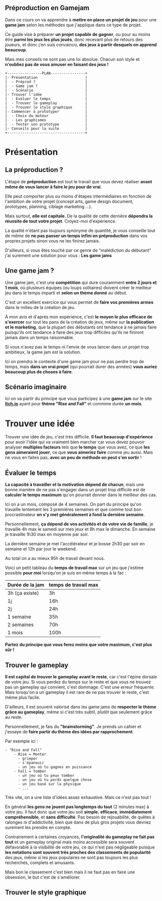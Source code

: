 ## Préproduction en Gamejam

Dans ce cours on va apprendre à **mettre en place un projet de jeu** pour une **game jam** selon les méthodes que j'applique dans ce type de projet. 

Ce guide vise à préparer **un projet capable de gagner**, ou pour au moins être **parmi les jeux les plus joués**, donc recevant plus de retours des joueurs, et donc j'en suis convaincu, **des jeux à partir desquels on apprend beaucoup**.

Mais mes conseils ne sont pas une loi absolue. Chacun son style et **n'oubliez pas de vous amuser en faisant des jeux !**

```
+----------------PLAN----------------+
|- Présentation                      |
|  - Préprod ?                       |
|  - Game jam ?                      |
|  - Scénario                        |
|- Trouver l'idée                    |
|  - Evaluer le temps                |
|  - Trouver le gameplay             |
|  - Trouver le style graphique      |
|- Commencer à prototyper            |
|  - Choix du moteur                 |
|  - Les graphismes                  |
|  - Tester son prototype            |
|- Conseils pour la suite            |
+------------------------------------+
```

# Présentation

## La préproduction ?

L'étape de **préproduction** est tout le travail que vous devez réaliser **avant même de vous lancer à faire le jeu pour de vrai**. 

Elle peut comporter plus ou moins d'étapes intermédiaires en fonction de l'ambition de votre projet (concept arts, game design document, prototypes, planning, ciblage marketing ...).

Mais surtout, **elle est capitale**. De la qualité de cette dernière **dépendra la réussite de tout votre projet**. Croyez-moi d'expérience.

La qualité n'étant pas toujours synonyme de quantité, je vous conseille tout de même de **ne pas passer un temps infini en préproduction** dans vos propres projets sinon vous ne les finirez jamais.

D'ailleurs, si vous êtes touché par ce genre de "malédiction du débutant" j'ai surement une solution pour vous : **Les game jams**

## Une game jam ?

Une game jam, c'est une **compétition** qui dure couramment **entre 2 jours et 1 mois**, où plusieurs équipes (ou loups solitaires) doivent créer le meilleur jeu dans le temps imparti et **selon un thème donné** au début.

C'est un excellent exercice qui vous permet de **faire vos premières armes** dans le milieu de la création de jeu.

À mon avis et d'après mon expérience, c'est **le moyen le plus efficace de s'exercer** sur tout les pans de la création de jeux, même sur **la publication et le marketing**, que la plupart des débutants ont tendance à ne jamais faire puisqu'ils ont tendance à faire des jeux trop difficiles qu'ils ne finiront jamais dans un temps raisonnable.

Si vous n'avez pas le temps ni l'envie de vous lancer dans un projet trop ambitieux, la game jam est la solution.

Ici on prendra le contexte d'une game jam pour ne pas perdre trop de temps, mais **dans un vrai projet** (qui pourrait durer des années) **vous auriez beaucoup plus de choses à faire**.

## Scénario imaginaire

Ici on va partir du principe que vous participez à une **game jam** sur le site **[Itch.io](https://itch.io)** ayant pour **thème "Rise and Fall"** et commme durée **un mois**.

# Trouver une idée

Trouver une idée de jeu, c'est très difficile. **Il faut beaucoup d'expérience** pour avoir l'idée qui va vraiment bien marcher car vous devez pouvoir analyser **multiples facteurs** tels que **le temps** que vous avez, ce que **les gens aimeraient jouer**, ce que **vous aimeriez faire** comme jeu aussi. Mais ne vous en faites pas, **avec un peu de méthode on peut s'en sortir** !

## Évaluer le temps

**La capacité à travailler et la motivation dépend de chacun**, mais une bonne manière de ne pas s'engager dans un projet trop difficile est de **calculer le temps maximum** qu'on pourrait donner dans le meilleur des cas.

Ici on a un mois, composé de 4 semaines. On part du principe qu'on travaille lentement les 3 premières semaines et que comme tout bon procrastinateur **on s'y met généralement à fond la dernière semaine**.

Personnellement, **ça dépend de vos activités et de votre vie de famille**, je travaille 4h max le samedi sur mes jeux et 8h max le dimanche. En semaine je travaille 1h30 max en moyenne par soir.

La dernière semaine je met l'accélérateur et je bosse 2h30 par soir en semaine et 12h par jour le weekend.

Au total on a au mieux 95h de travail devant nous.

Voici un petit tableau du **temps de travail max** sur un jeu que j'estime possible **pour moi** lorsqu'on je suis en même temps à la fac :

| Durée de la jam  | temps de travail max  |
|---|---|
| 3h (ça existe)  | 3h  |
| 1j | 16h |
| 2j | 24h |
| 1 semaine | 35h |
| 2 semaines | 70h |
| 1 mois | 100h |

**Partez du principe que vous ferez moins que votre maximum, c'est plus sûr !**

## Trouver le gameplay

**Il est capital de trouver le gameplay avant le reste**, car c'est l'épine dorsale de votre jeu. Si vous perdez du temps sur le reste et que vous ne trouvez pas un gameplay qui convient, c'est dommage. C'est une erreur fréquente. Mais lorsqu'on a un gameplay il est rare de ne pas trouver le reste, c'est même plus facile.

D'ailleurs, il est souvent valorisé dans les game jams de **respecter le thème grâce au gameplay**, même si c'est très subtil, plutôt que seulement grâce au reste.

Personnellement, je fais du **"brainstorming"**. Je prends un cahier et j'essaye de **faire partir du thème des idées par rapprochement**.

Par exemple ici :

```
- "Rise and Fall"
    - Rise = Monter
      - grimper
      - s'épanouir
      - un jeu où tu gagnes en puissance
    - Fall = Tomber
      - un jeu où tu peux tomber
      - un jeu où tu perds quelque chose
      - un jeu basé sur la physique
      - ...
```

Très vite, on a une liste d'idées assez exhaustive. Mais ce n'est pas tout !

En général **les gens ne jouent pas longtemps du tout** (2 minutes max) à votre jeu. Il faut donc que votre jeu soit **simple**, **efficace**, **immédiatement compréhensible**, et **sans difficulté**. Pas besoin de rejouabilité, de quêtes à ralonges ni d'addictivité, bien que dans de plus gros projets vous devriez surement les prendre en compte.

Contrairement à certaines croyances, **l'originalité du gameplay ne fait pas tout** et un gameplay original mais moins accessible sera souvent défavorable à la visibilité de votre jeu, ce qui n'est pas négligeable puisque **les notations sont souvent très proches des classements de popularité** des jeux, même si les jeux populaires ne sont pas toujours les plus recherchés, complets et amusants.

Mais bon le classement c'est bien mais il ne faut pas en faire une obsession, le but c'est de s'améliorer.

## Trouver le style graphique

